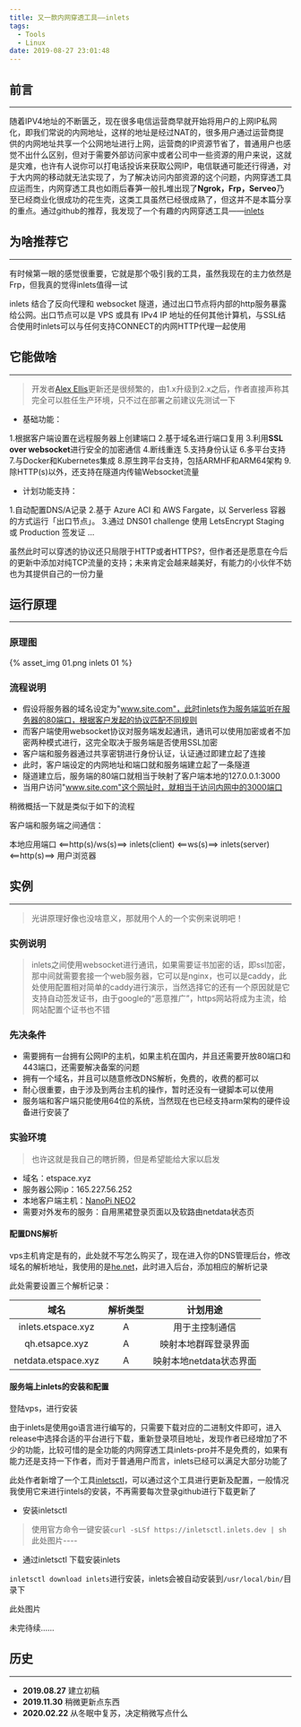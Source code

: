 ```yaml
---
title: 又一款内网穿透工具——inlets
tags:
  - Tools
  - Linux
date: 2019-08-27 23:01:48
---
```


## 前言

---

随着IPV4地址的不断匮乏，现在很多电信运营商早就开始将用户的上网IP私网化，即我们常说的内网地址，这样的地址是经过NAT的，很多用户通过运营商提供的内网地址共享一个公网地址进行上网，运营商的IP资源节省了，普通用户也感觉不出什么区别，但对于需要外部访问家中或者公司中一些资源的用户来说，这就是灾难，也许有人说你可以打电话投诉来获取公网IP，电信联通可能还行得通，对于大内网的移动就无法实现了，为了解决访问内部资源的这个问题，内网穿透工具应运而生，内网穿透工具也如雨后春笋一般扎堆出现了**Ngrok，Frp，Serveo**乃至已经商业化很成功的花生壳，这类工具虽然已经很成熟了，但这并不是本篇分享的重点。通过github的推荐，我发现了一个有趣的内网穿透工具——[inlets](https://github.com/alexellis/inlets)

<!-- more -->

## 为啥推荐它

---

有时候第一眼的感觉很重要，它就是那个吸引我的工具，虽然我现在的主力依然是Frp，但我真的觉得inlets值得一试

inlets 结合了反向代理和 websocket 隧道，通过出口节点将内部的http服务暴露给公网。出口节点可以是 VPS 或具有 IPv4 IP 地址的任何其他计算机，与SSL结合使用时inlets可以与任何支持CONNECT的内网HTTP代理一起使用

## 它能做啥

---

> 开发者[Alex Ellis](https://github.com/alexellis)更新还是很频繁的，由1.x升级到2.x之后，作者直接声称其完全可以胜任生产环境，只不过在部署之前建议先测试一下

* 基础功能：

1.根据客户端设置在远程服务器上创建端口
2.基于域名进行端口复用
3.利用**SSL over websocket**进行安全的加密通信
4.断线重连
5.支持身份认证
6.多平台支持
7.与Docker和Kubernetes集成
8.原生跨平台支持，包括ARMHF和ARM64架构
9.除HTTP(s)以外，还支持在隧道内传输Websocket流量

* 计划功能支持：

1.自动配置DNS/A记录
2.基于 Azure ACI 和 AWS Fargate，以 Serverless 容器的方式运行「出口节点」。
3.通过 DNS01 challenge 使用 LetsEncrypt Staging 或 Production 签发证
...

虽然此时可以穿透的协议还只局限于HTTP或者HTTPS?，但作者还是愿意在今后的更新中添加对纯TCP流量的支持；未来肯定会越来越美好，有能力的小伙伴不妨也为其提供自己的一份力量

## 运行原理

---

### 原理图

{% asset_img 01.png inlets 01 %}

### 流程说明

* 假设将服务器的域名设定为"www.site.com"，此时inlets作为服务端监听在服务器的80端口，根据客户发起的协议匹配不同规则
* 而客户端使用websocket协议对服务端发起通讯，通讯可以使用加密或者不加密两种模式进行，这完全取决于服务端是否使用SSL加密
* 客户端和服务器通过共享密钥进行身份认证，认证通过即建立起了连接
* 此时，客户端设定的内网地址和端口就和服务端建立起了一条隧道
* 隧道建立后，服务端的80端口就相当于映射了客户端本地的127.0.0.1:3000
* 当用户访问"www.site.com"这个网址时，就相当于访问内网中的3000端口

稍微概括一下就是类似于如下的流程

客户端和服务端之间通信：

本地应用端口 <==http(s)/ws(s)==> inlets(client) <==ws(s)==> inlets(server) <==http(s)==> 用户浏览器

## 实例

---

> 光讲原理好像也没啥意义，那就用个人的一个实例来说明吧！

### 实例说明

> inlets之间使用websocket进行通讯，如果需要证书加密的话，即ssl加密，那中间就需要套接一个web服务器，它可以是nginx，也可以是caddy，此处使用配置相对简单的caddy进行演示，当然选择它的还有一个原因就是它支持自动签发证书，由于google的“恶意推广”，https网站将成为主流，给网站配置个证书也不错

### 先决条件

* 需要拥有一台拥有公网IP的主机，如果主机在国内，并且还需要开放80端口和443端口，还需要解决备案的问题
* 拥有一个域名，并且可以随意修改DNS解析，免费的，收费的都可以
* 耐心很重要，由于涉及到两台主机的操作，暂时还没有一键脚本可以使用
* 服务端和客户端只能使用64位的系统，当然现在也已经支持arm架构的硬件设备进行安装了

### 实验环境

> 也许这就是我自己的瞎折腾，但是希望能给大家以启发

* 域名：etspace.xyz
* 服务器公网ip：165.227.56.252
* 本地客户端主机：[NanoPi NEO2](http://wiki.friendlyarm.com/wiki/index.php/NanoPi_NEO2/zh#.E4.BD.BF.E7.94.A8.E5.BC.80.E6.BA.90.E7.A4.BE.E5.8C.BA.E4.B8.BB.E7.BA.BFBSP)
* 需要对外发布的服务：自用黑裙登录页面以及软路由netdata状态页

#### 配置DNS解析

vps主机肯定是有的，此处就不写怎么购买了，现在进入你的DNS管理后台，修改域名的解析地址，我使用的是[he.net](https://he.net)，此时进入后台，添加相应的解析记录

此处需要设置三个解析记录：

|域名|解析类型|计划用途|
|:------:|:------:|:------:|
|inlets.etspace.xyz|A|用于主控制通信|
|qh.etsapce.xyz|A|映射本地群晖登录界面|
|netdata.etspace.xyz|A|映射本地netdata状态界面|

#### 服务端上inlets的安装和配置

登陆vps，进行安装

由于inlets是使用go语言进行编写的，只需要下载对应的二进制文件即可，进入release中选择合适的平台进行下载，重新登录项目地址，发现作者已经增加了不少的功能，比较可惜的是全功能的内网穿透工具inlets-pro并不是免费的，如果有能力还是支持一下作者，而对于普通用户而言，inlets已经可以满足大部分功能了

此处作者新增了一个工具[inletsctl](https://github.com/inlets/inletsctl)，可以通过这个工具进行更新及配置，一般情况我使用它来进行intels的安装，不再需要每次登录github进行下载更新了

* 安装inletsctl

> 使用官方命令一键安装`curl -sLSf https://inletsctl.inlets.dev | sh`
此处图片----

* 通过inletsctl 下载安装inlets

`inletsctl download inlets`进行安装，inlets会被自动安装到`/usr/local/bin/`目录下

此处图片

未完待续……

## 历史

---

* **2019.08.27** 建立初稿
* **2019.11.30** 稍微更新点东西
* **2020.02.22** 从冬眠中复苏，决定稍微写点什么
